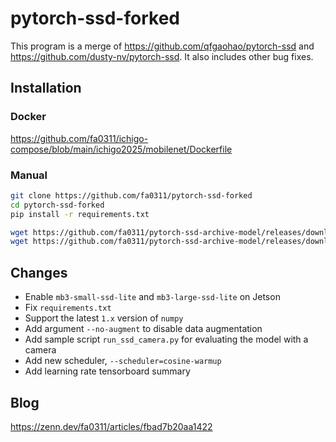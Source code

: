 # pytorch-ssd-forked

This program is a merge of <https://github.com/qfgaohao/pytorch-ssd> and <https://github.com/dusty-nv/pytorch-ssd>.
It also includes other bug fixes.

## Installation

### Docker

<https://github.com/fa0311/ichigo-compose/blob/main/ichigo2025/mobilenet/Dockerfile>

### Manual

```sh
git clone https://github.com/fa0311/pytorch-ssd-forked
cd pytorch-ssd-forked
pip install -r requirements.txt

wget https://github.com/fa0311/pytorch-ssd-archive-model/releases/download/v0.0.1/mobilenet-v1-ssd-mp-0_675.pth -O models/mobilenet-v1-ssd-mp-0_675.pth
wget https://github.com/fa0311/pytorch-ssd-archive-model/releases/download/v0.0.1/mb2-ssd-lite-mp-0_686.pth -O models/mb2-ssd-lite-mp-0_686.pth
```

## Changes

- Enable `mb3-small-ssd-lite` and `mb3-large-ssd-lite` on Jetson
- Fix `requirements.txt`
- Support the latest `1.x` version of `numpy`
- Add argument `--no-augment` to disable data augmentation
- Add sample script `run_ssd_camera.py` for evaluating the model with a camera
- Add new scheduler, `--scheduler=cosine-warmup`
- Add learning rate tensorboard summary

## Blog

<https://zenn.dev/fa0311/articles/fbad7b20aa1422>

